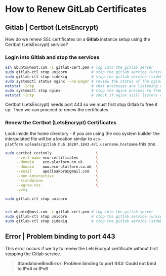
# How to Renew GitLab Certificates

## Gitlab | Certbot (LetsEncrypt)

How do we renew SSL certificates on a **Gitlab** instance setup using the Certbot (LetsEncrypt) service?

### Login into Gitlab and stop the services

``` bash
ssh ubuntu@host.com -i gitlab-cert.pem # log into the gitlab server
sudo gitlab-ctl stop unicorn           # stop the gitlab service (unicorn)
sudo gitlab-ctl stop sidekiq           # stop the gitlab service (sidekiq)
sudo systemctl status nginx --no-pager # review the status of the nginx process
netstat -lntp                          # what processes are listening on port 443
sudo systemctl stop nginx              # stop the nginx process to free up port 443
netstat -lntp                          # check if nginx still listens on port 443
```

Certbot (LetsEncrypt) needs port 443 so we must first stop Gitlab to free it up. Then we can proceed to renew the certificates.

### Renew the Certbot (LetsEncrypt) Certificates

Look inside the home directory - if you are using the eco system builder the interpolated file will be a location similar to `eco-platform.uploads/gitlab.hub.18207.1843.471.username.hostname` this one.

``` bash
sudo certbot certonly                    \
     --cert-name eco-certificates        \
     --domain    eco-platform.co.uk      \
     --domain    www.eco-platform.co.uk  \
     --email     apolloakora@gmail.com   \
     --non-interactive                   \
     --standalone                        \
     --agree-tos                         \
     -vvv;

sudo gitlab-ctl stop unicorn


ssh ubuntu@host.com -i gitlab-cert.pem # log into the gitlab server
sudo gitlab-ctl stop unicorn           # stop the gitlab service (unicorn)
sudo gitlab-ctl stop sidekiq           # stop the gitlab service (sidekiq)
```

## Error | Problem binding to port 443

This error occurs if we try to renew the LetsEncrypt certificate without first stopping the Gitlab service.

<strong>
<blockquote>
StandaloneBindError: Problem binding to port 443: Could not bind to IPv4 or IPv6
</blockquote>
</strong>





